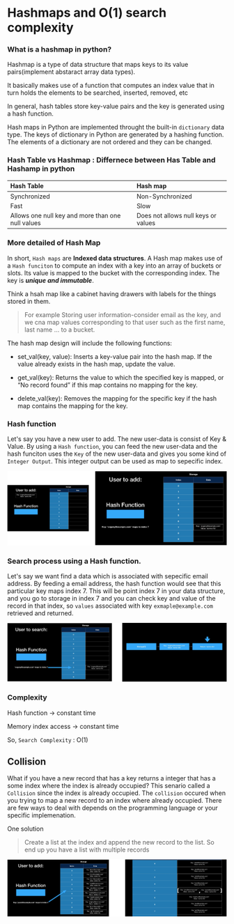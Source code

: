# Hashmaps and O(1) search complexity

### What is a hashmap in python?

Hashmap is a type of data structure that maps keys to its value pairs(implement abstaract array data types).

It basically makes use of a function that computes an index value that in turn holds the elements to be searched, inserted, removed, etc

In general, hash tables store key-value pairs and the key is generated using a hash function. 

Hash maps in Python are implemented throught the built-in `dictionary` data type. The keys of dictionary in Python are generated by a hashing function. The elements of a dictionary are not ordered and they can be changed. 

### Hash Table vs Hashmap : Differnece between Has Table and Hashamp in python

| **Hash Table** | **Hash map**| 
|:--- | :--- | 
|  Synchronized | Non-Synchronized | 
| Fast | Slow | 
| Allows one null key and more than one null values | Does not allows null keys or values | 

### More detailed of Hash Map
In short, `Hash maps` are **Indexed data structures**. A Hash map makes use of a `Hash funciton` to compute an index with a key into an array of buckets or slots. Its value is mapped to the bucket with the corresponding index. The key is ***unique and immutable***. 

Think a hsah map like a cabinet having drawers with labels for the things stored in them. 
> For example
    Storing user information-consider email as the key, and we cna map values corresponding to that user such as the first name, last name ... to a bucket. 

The hash map design will include the following functions:

- set_val(key, value): Inserts a key-value pair into the hash map. If the value already exists in the hash map, update the value.

- get_val(key): Returns the value to which the specified key is mapped, or “No record found” if this map contains no mapping for the key.

- delete_val(key): Removes the mapping for the specific key if the hash map contains the mapping for the key.

### Hash function 
Let's say you have a new user to add. The new user-data is consist of Key & Value.
By using a `Hash function`, you can feed the new user-data and the hash funciton uses the `Key` of the new user-data and gives you some kind of `Integer Output`. This integer output can be used as map to sepecific index.

![alt text](https://github.com/Zioq/Algorithms-and-Data-Structures-With-Python/blob/master/17.Hashmap/hashfunction.png?raw=true) 

### Search process using a Hash function.
Let's say we want find a data which is associated with sepecific email address. By feeding a email address, the hash function would see that this particular key maps index 7. This will be point index 7 in your data structure, and you go to storage in index 7 and you can check key and value of the record in that index, so `values` associated with key `exmaple@example.com` retrieved and returned. 

![alt text](https://github.com/Zioq/Algorithms-and-Data-Structures-With-Python/blob/master/17.Hashmap/searchfunction.png?raw=true) 


### Complexity
Hash function -> constant time

Memory index access -> constant time

So,
`Search Complexity` : O(1)

## Collision

What if you have a new record that has a key returns a integer that has a some index where the index is already occupied?
This senario called a `Collision` since the index is already occupied.
The `collision` occured when you trying to map a new record to an index where already occupied. There are few ways to deal with depends on the programming language or your specific implemenation. 

One solution
>    Create a list at the index and append the new record to the list. So end up you have a list with multiple records

![alt text](https://github.com/Zioq/Algorithms-and-Data-Structures-With-Python/blob/master/17.Hashmap/collision.png?raw=true) 
